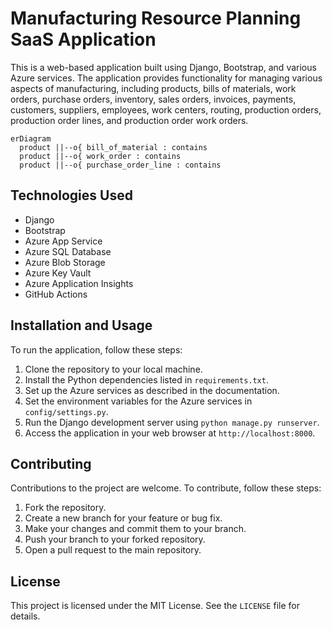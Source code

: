 # Manufacturing Resource Planning SaaS Application

This is a web-based application built using Django, Bootstrap, and various Azure services. The application provides functionality for managing various aspects of manufacturing, including products, bills of materials, work orders, purchase orders, inventory, sales orders, invoices, payments, customers, suppliers, employees, work centers, routing, production orders, production order lines, and production order work orders.

<!-- mermaid erdiagram of key entities -->
```mermaid
erDiagram
  product ||--o{ bill_of_material : contains
  product ||--o{ work_order : contains
  product ||--o{ purchase_order_line : contains
```
## Technologies Used

- Django
- Bootstrap
- Azure App Service
- Azure SQL Database
- Azure Blob Storage
- Azure Key Vault
- Azure Application Insights
- GitHub Actions

## Installation and Usage

To run the application, follow these steps:

1. Clone the repository to your local machine.
2. Install the Python dependencies listed in `requirements.txt`.
3. Set up the Azure services as described in the documentation.
4. Set the environment variables for the Azure services in `config/settings.py`.
5. Run the Django development server using `python manage.py runserver`.
6. Access the application in your web browser at `http://localhost:8000`.

## Contributing

Contributions to the project are welcome. To contribute, follow these steps:

1. Fork the repository.
2. Create a new branch for your feature or bug fix.
3. Make your changes and commit them to your branch.
4. Push your branch to your forked repository.
5. Open a pull request to the main repository.

## License

This project is licensed under the MIT License. See the `LICENSE` file for details.